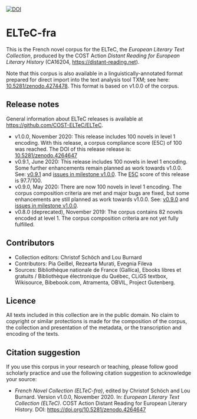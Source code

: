 [![DOI](https://zenodo.org/badge/DOI/10.5281/zenodo.3462535.svg)](https://doi.org/10.5281/zenodo.3462535)

# ELTeC-fra

This is the French novel corpus for the ELTeC, the *European Literary Text Collection*, produced by the COST Action *Distant Reading for European Literary History* (CA16204, https://distant-reading.net). 

Note that this corpus is also available in a linguistically-annotated format prepared for direct import into the text analysis tool TXM; see here: [10.5281/zenodo.4274478](https://doi.org/10.5281/zenodo.4274478). This format is based on v1.0.0 of the corpus.  

## Release notes

General information about ELTeC releases is available at https://github.com/COST-ELTeC/ELTeC. 

* v1.0.0, November 2020: This release includes 100 novels in level 1 encoding. With this release, a corpus compliance score (E5C) of 100 was reached. The DOI of this release release is: [10.5281/zenodo.4264647](https://doi.org/10.5281/zenodo.4264647)
* v0.9.1, June 2020: This release includes 100 novels in level 1 encoding. Some further enhancements remain planned as work towards v1.0.0. See: [v0.9.1](https://github.com/COST-ELTeC/ELTeC-fra/releases/tag/v0.9.1) and [issues in milestone v1.0.0](https://github.com/COST-ELTeC/ELTeC-fra/issues?q=is%3Aopen+is%3Aissue+milestone%3Av1.0.0). The [E5C](https://github.com/distantreading/WG1/wiki/E5C-discussion-paper) score of this release is 97.7/100.  
* v0.9.0, May 2020: There are now 100 novels in level 1 encoding. The corpus composition criteria are met and major bugs are fixed, but some enhancements are still planned as work towards v1.0.0. See: [v0.9.0](https://github.com/COST-ELTeC/ELTeC-fra/releases/tag/v0.9.0) and [issues in milestone v1.0.0](https://github.com/COST-ELTeC/ELTeC-fra/issues?q=is%3Aopen+is%3Aissue+milestone%3Av1.0.0). 
* v0.8.0 (deprecated), November 2019: The corpus contains 82 novels encoded at level 1. The corpus composition criteria are not yet fully fulfilled. 

## Contributors

* Collection editors: Christof Schöch and Lou Burnard
* Contributors: Pia Geißel, Rezearta Murati, Evegnia Fileva
* Sources: Bibliothèque nationale de France (Gallica), Ebooks libres et gratuits / Bibliothèque électronique du Québec, CLiGS textbox, Wikisource, Bibebook.com, Atramenta, OBVIL, Project Gutenberg.

## Licence

All texts included in this collection are in the public domain. No claim to copyright or similar protections is made for the composition of the corpus, the collection and presentation of the metadata, or the transcription and encoding of the texts. 

## Citation suggestion

If you use this corpus in your research or teaching, please follow good scholarly practice and use the following citation suggestion to acknowledge your source:

* *French Novel Collection (ELTeC-fra)*, edited by Christof Schöch and Lou Burnard. Version v1.0.0, November 2020. In: *European Literary Text Collection (ELTeC)*. COST Action Distant Reading for European Literary History. DOI: https://doi.org/10.5281/zenodo.4264647
